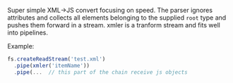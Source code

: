 Super simple XML->JS convert focusing on speed.  The parser ignores attributes and collects all elements belonging to the supplied `root` type and pushes them forward in a stream. xmler is a tranform stream and fits well into pipelines.

Example:

```js
fs.createReadStream('test.xml')
  .pipe(xmler('itemName'))
  .pipe(...  // this part of the chain receive js objects
```